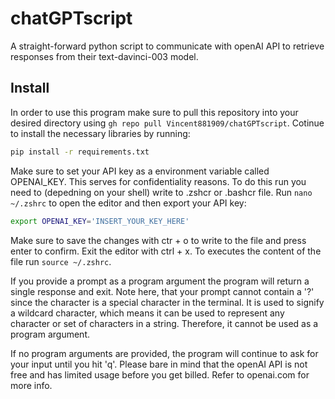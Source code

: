 # chatGPTscript
A straight-forward python script to communicate with openAI API to retrieve responses from their text-davinci-003 model.

## Install

In order to use this program make sure to pull this repository into your desired directory using `gh repo pull Vincent881909/chatGPTscript`.
Cotinue to install the necessary libraries by running:

````bash
pip install -r requirements.txt
````
Make sure to set your API key as a environment variable called OPENAI_KEY. This serves for confidentiality reasons. To do this run you need to (depedning on your shell) write to .zshcr or .bashcr file. Run `nano ~/.zshrc` to open the editor and then export your API key:

````bash
export OPENAI_KEY='INSERT_YOUR_KEY_HERE'
````

Make sure to save the changes with ctr + o to write to the file and press enter to confirm. Exit the editor with ctrl + x. To executes the content of the file run `source ~/.zshrc`.




If you provide a prompt as a program argument the program will return a single response and exit. Note here, that your prompt cannot contain a '?' since the character is a special character in the terminal. It is used to signify a wildcard character, which means it can be used to represent any character or set of characters in a string. Therefore, it cannot be used as a program argument.

If no program arguments are provided, the program will continue to ask for your input until you hit 'q'.
Please bare in mind that the openAI API is not free and has limited usage before you get billed. Refer to openai.com for more info.
